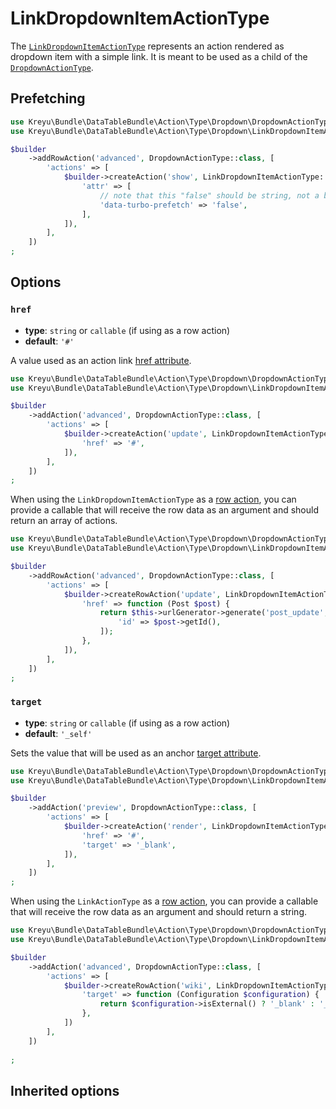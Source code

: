 <script setup>
    import ActionTypeOptions from "./options/action.md";
    import TurboPrefetchingSection from "./../../../shared/turbo-prefetching.md";
</script>

# LinkDropdownItemActionType

The [`LinkDropdownItemActionType`](https://github.com/Kreyu/data-table-bundle/blob/main/src/Action/Type/Dropdown/LinkDropdownItemActionType.php) 
represents an action rendered as dropdown item with a simple link.  It is meant to be used as a child of the [`DropdownActionType`](dropdown.md).

## Prefetching

<TurboPrefetchingSection>

```php
use Kreyu\Bundle\DataTableBundle\Action\Type\Dropdown\DropdownActionType;
use Kreyu\Bundle\DataTableBundle\Action\Type\Dropdown\LinkDropdownItemActionType;

$builder
    ->addRowAction('advanced', DropdownActionType::class, [
        'actions' => [
            $builder->createAction('show', LinkDropdownItemActionType::class, [
                'attr' => [
                    // note that this "false" should be string, not a boolean
                    'data-turbo-prefetch' => 'false',
                ],
            ]),
        ],
    ])
;
```

</TurboPrefetchingSection>

## Options

### `href`

- **type**: `string` or `callable` (if using as a row action)
- **default**: `'#'`

A value used as an action link [href attribute](https://developer.mozilla.org/en-US/docs/Web/HTML/Element/a#attr-href).

```php
use Kreyu\Bundle\DataTableBundle\Action\Type\Dropdown\DropdownActionType;
use Kreyu\Bundle\DataTableBundle\Action\Type\Dropdown\LinkDropdownItemActionType;

$builder
    ->addAction('advanced', DropdownActionType::class, [
        'actions' => [
            $builder->createAction('update', LinkDropdownItemActionType::class, [
                'href' => '#',           
            ]),
        ],
    ])
;
```

When using the `LinkDropdownItemActionType` as a [row action](../../../docs/components/actions.md), you can provide a callable
that will receive the row data as an argument and should return an array of actions.

```php
use Kreyu\Bundle\DataTableBundle\Action\Type\Dropdown\DropdownActionType;
use Kreyu\Bundle\DataTableBundle\Action\Type\Dropdown\LinkDropdownItemActionType;

$builder
    ->addRowAction('advanced', DropdownActionType::class, [
        'actions' => [
            $builder->createRowAction('update', LinkDropdownItemActionType::class, [
                'href' => function (Post $post) {
                    return $this->urlGenerator->generate('post_update', [
                        'id' => $post->getId(),
                    ]);
                },
            ]),
        ],
    ])
;
```

### `target`

- **type**: `string` or `callable` (if using as a row action)
- **default**: `'_self'`

Sets the value that will be used as an anchor [target attribute](https://developer.mozilla.org/en-US/docs/Web/HTML/Element/a#attr-target).

```php
use Kreyu\Bundle\DataTableBundle\Action\Type\Dropdown\DropdownActionType;
use Kreyu\Bundle\DataTableBundle\Action\Type\Dropdown\LinkDropdownItemActionType;

$builder
    ->addAction('preview', DropdownActionType::class, [
        'actions' => [
            $builder->createAction('render', LinkDropdownItemActionType::class, [
                'href' => '#',
                'target' => '_blank',
            ]),
        ],
    ])
;
```

When using the `LinkActionType` as a [row action](../../../docs/components/actions.md), you can provide a callable
that will receive the row data as an argument and should return a string.

```php
use Kreyu\Bundle\DataTableBundle\Action\Type\Dropdown\DropdownActionType;
use Kreyu\Bundle\DataTableBundle\Action\Type\Dropdown\LinkDropdownItemActionType;

$builder
    ->addAction('advanced', DropdownActionType::class, [
        'actions' => [
            $builder->createRowAction('wiki', LinkDropdownItemActionType::class, [
                'target' => function (Configuration $configuration) {
                    return $configuration->isExternal() ? '_blank' : '_self';
                },
            ])
        ],
    ])
    
;
```

## Inherited options

<ActionTypeOptions/>
